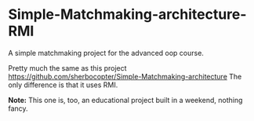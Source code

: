# Simple-Matchmaking-architecture-RMI
A simple matchmaking project for the advanced oop course.

Pretty much the same as this project https://github.com/sherbocopter/Simple-Matchmaking-architecture
The only difference is that it uses RMI.

**Note:** This one is, too, an educational project built in a weekend, nothing fancy.
